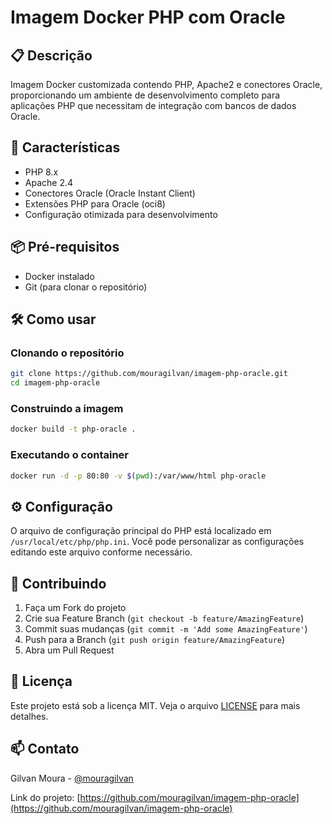 # Imagem Docker PHP com Oracle

## 📋 Descrição
Imagem Docker customizada contendo PHP, Apache2 e conectores Oracle, proporcionando um ambiente de desenvolvimento completo para aplicações PHP que necessitam de integração com bancos de dados Oracle.

## 🚀 Características
- PHP 8.x
- Apache 2.4
- Conectores Oracle (Oracle Instant Client)
- Extensões PHP para Oracle (oci8)
- Configuração otimizada para desenvolvimento

## 📦 Pré-requisitos
- Docker instalado
- Git (para clonar o repositório)

## 🛠️ Como usar

### Clonando o repositório
```bash
git clone https://github.com/mouragilvan/imagem-php-oracle.git
cd imagem-php-oracle
```

### Construindo a imagem
```bash
docker build -t php-oracle .
```

### Executando o container
```bash
docker run -d -p 80:80 -v $(pwd):/var/www/html php-oracle
```

## ⚙️ Configuração
O arquivo de configuração principal do PHP está localizado em `/usr/local/etc/php/php.ini`. Você pode personalizar as configurações editando este arquivo conforme necessário.

## 🤝 Contribuindo
1. Faça um Fork do projeto
2. Crie sua Feature Branch (`git checkout -b feature/AmazingFeature`)
3. Commit suas mudanças (`git commit -m 'Add some AmazingFeature'`)
4. Push para a Branch (`git push origin feature/AmazingFeature`)
5. Abra um Pull Request

## 📝 Licença
Este projeto está sob a licença MIT. Veja o arquivo [LICENSE](LICENSE) para mais detalhes.

## 📫 Contato
Gilvan Moura - [@mouragilvan](https://github.com/mouragilvan)

Link do projeto: [https://github.com/mouragilvan/imagem-php-oracle](https://github.com/mouragilvan/imagem-php-oracle)